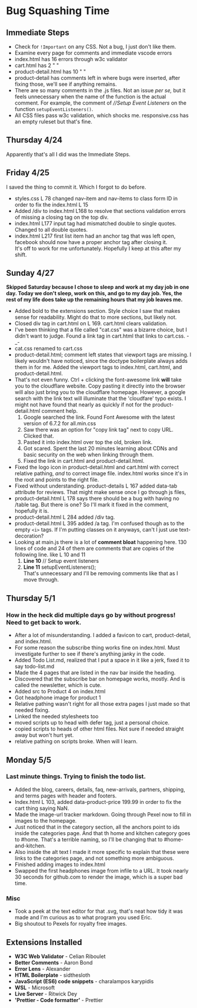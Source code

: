 # Bug Squashing Time

## Immediate Steps

- Check for `!Important` on any CSS. Not a bug, I just don't like them.
- Examine every page for comments and immediate vscode errors
- index.html has 16 errors through w3c validator
- cart.html has 2 " "
- product-detail.html has 10 " "
- product-detail has comments left in where bugs were inserted, after fixing those, we'll see if anything remains.
- There are so many comments in the .js files. Not an issue *per se,* but it feels unnecessary when the name of the function is the actual comment. For example, the comment of *//Setup Event Listeners* on the function `setupEventListeners()`.
- All CSS files pass w3c validation, which shocks me. responsive.css has an empty ruleset but that's fine.

## Thursday 4/24  
Apparently that's all I did was the Immediate Steps.  

## Friday 4/25  
I saved the thing to commit it. Which I forgot to do before.  
- styles.css L 78 changed nav-item and nav-items to class form ID in order to fix the index.html L 15
- Added /div to index.html L168 to resolve that sections validation errors of missing a closing tag on the top div.
- index.html L177 input tag had mismatched double to single quotes. Changed to all double quotes.
- index.html L217 first list item had an anchor tag that was left open, facebook should now have a proper anchor tag after closing it.  
It's off to work for me unfortunately. Hopefully I keep at this after my shift.

## Sunday 4/27
**Skipped Saturday because I chose to sleep and work at my day job in one day. Today we don't sleep, work on this, and go to my day job. Yes, the rest of my life does take up the remaining hours that my job leaves me.**  
- Added bold to the extensions section. Style choice I saw that makes sense for readability. Might do that to more sections, but likely not.  
- Closed div tag in cart.html on L 169. cart.html clears validation.
- I've been thinking that a file called "cat.css" was a bizarre choice, but I didn't want to judge. Found a link tag in cart.html that links to cart.css. -_- 
- cat.css renamed to cart.css
- product-detail.html; comment left states that viewport tags are missing. I likely wouldn't have noticed, since the doctype boilerplate always adds them in for me. Added the viewport tags to index.html, cart.html, and product-detail.html.
- That's not even funny. Ctrl + clicking the font-awesome link **will** take you to the cloudflare website. Copy pasting it directly into the browser will also just bring you to the cloudflare homepage. However, a google search with the link text will illuminate that the 'cloudfare' typo exists. I might not have found that nearly as quickly if not for the product-detail.html comment help.  
  1. Google searched the link. Found Font Awesome with the latest version of 6.7.2 for all.min.css  
  2. Saw there was an option for "copy link tag" next to copy URL. Clicked that.  
  3. Pasted it into index.html over top the old, broken link.  
  4. Got scared. Spent the last 20 minutes learning about CDNs and basic security on the web when linking through them.  
  5. Fixed the link in cart.html and product-detail.html.  
- Fixed the logo icon in product-detail.html and cart.html with correct relative pathing, *and* to correct image file. index.html works since it's in the root and points to the right file.  
- Fixed without understanding. product-details L 167 added data-tab attribute for reviews. That might make sense once I go through js files,
- product-detail.html L 178 says there should be a bug with having no /table tag. But there is one? So I'll mark it fixed in the comment, hopefully it is.
- product-detail.html L 284 added /div tag.
- product-detail.html L 395 added /a tag. I'm confused though as to the empty `<i>` tags. If I'm putting classes on it anyways, can't I just use text-decoration?
- Looking at main.js there is a lot of **comment bloat** happening here. 130 lines of code and 24 of them are comments that are copies of the following line. like L 10 and 11  
  1. **Line 10** // Setup event listeners  
  2. **Line 11** setupEventListeners();  
  That's unnecessary and I'll be removing comments like that as I move through.  

## Thursday 5/1  
### How in the heck did multiple days go by without progress! Need to get back to work.  
- After a lot of misunderstanding. I added a favicon to cart, product-detail, and index.html.  
- For some reason the subscribe thing works fine on index.html. Must investigate further to see if there's anything janky in the code.  
- Added Todo List.md, realized that I put a space in it like a jerk, fixed it to say todo-list.md
- Made the 4 pages that are listed in the nav bar inside the heading.  
- Discovered that the subscribe bar on homepage works, mostly. And is called the newsletter, which is cute.  
- Added src to Product 4 on index.html  
- Got headphone image for product 1  
- Relative pathing wasn't right for all those extra pages I just made so that needed fixing.  
- Linked the needed stylesheets too  
- moved scripts up to head with defer tag, just a personal choice.  
- copied scripts to heads of other html files. Not sure if needed straight away but won't hurt yet.  
- relative pathing on scripts broke. When will I learn.

## Monday 5/5  
### Last minute things. Trying to finish the todo list.  
- Added the blog, careers, details, faq, new-arrivals, partners, shipping, and terms pages with header and footers.  
- Index.html L 103, added data-product-price 199.99 in order to fix the cart thing saying NaN.
- Made the image-url tracker markdown. Going through Pexel now to fill in images to the homepage.  
- Just noticed that in the category section, all the anchors point to ids inside the categories page. And that th home and kitchen category goes to #home. That's a terrible naming, so I'll be changing that to #home-and-kitchen.  
- Also inside the alt text I made it more specific to explain that these were links to the categories page, and not something more ambiguous.  
- Finished adding images to index.html
- Swapped the first headphones image from infile to a URL. It took nearly 30 seconds for github.com to render the image, which is a super bad time.


### Misc

- Took a peek at the text editor for that .svg, that's neat how tidy it was made and I'm curious as to what program you used Eric.  
- Big shoutout to Pexels for royalty free images.

## Extensions Installed

- **W3C Web Validator** - Celian Riboulet
- **Better Comments** - Aaron Bond
- **Error Lens** - Alexander
- **HTML Boilerplate** - sidthesloth
- **JavaScript (ES6) code snippets** - charalampos karypidis
- **WSL** - Microsoft
- **Live Server** - Ritwick Dey
- **'Prettier - Code formatter'** - Prettier